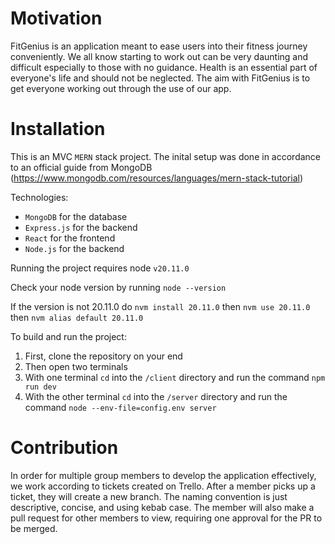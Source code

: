# Motivation

FitGenius is an application meant to ease users into their fitness journey conveniently.
We all know starting to work out can be very daunting and difficult especially to those with no guidance.
Health is an essential part of everyone's life and should not be neglected.
The aim with FitGenius is to get everyone working out through the use of our app.

# Installation

This is an MVC `MERN` stack project. The inital setup was done in accordance to an official guide from MongoDB (https://www.mongodb.com/resources/languages/mern-stack-tutorial)

Technologies:
- `MongoDB` for the database
- `Express.js` for the backend
- `React` for the frontend
- `Node.js` for the backend

Running the project requires node `v20.11.0`

Check your node version by running
`node --version`

If the version is not 20.11.0 do
`nvm install 20.11.0`
then
`nvm use 20.11.0`
then
`nvm alias default 20.11.0`

To build and run the project:
1. First, clone the repository on your end
2. Then open two terminals
3. With one terminal `cd` into the `/client` directory and run the command `npm run dev`
4. With the other terminal `cd` into the `/server` directory and run the command `node --env-file=config.env server`

# Contribution

In order for multiple group members to develop the application effectively, we work according to tickets created on Trello.
After a member picks up a ticket, they will create a new branch. The naming convention is just descriptive, concise, and using kebab case.
The member will also make a pull request for other members to view, requiring one approval for the PR to be merged.
